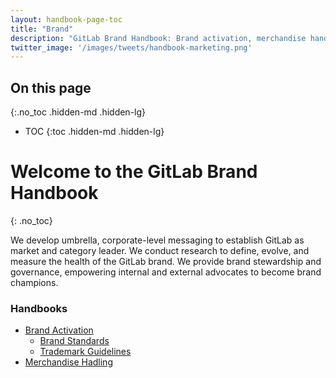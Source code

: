 ```yaml
---
layout: handbook-page-toc
title: "Brand"
description: "GitLab Brand Handbook: Brand activation, merchandise handling"
twitter_image: '/images/tweets/handbook-marketing.png'
---
```


<link rel="stylesheet" type="text/css" href="/stylesheets/biztech.css" />

## On this page
{:.no_toc .hidden-md .hidden-lg}

- TOC
{:toc .hidden-md .hidden-lg}

# <i class="fas fa-bullhorn fa-fw color-orange font-awesome"></i> Welcome to the GitLab Brand Handbook

{: .no_toc}

We develop umbrella, corporate-level messaging to establish GitLab as market and category leader. We conduct research to define, evolve, and measure the health of the GitLab brand. We provide brand stewardship and governance, empowering internal and external advocates to become brand champions. 

### Handbooks

- [Brand Activation](/handbook/marketing/brand-and-product-marketing/brand/brand-activation/)
  - [Brand Standards](/handbook/marketing/brand-and-product-marketing/brand/brand-activation/brand-standards/)
  - [Trademark Guidelines](/handbook/marketing/brand-and-product-marketing/brand/brand-activation/trademark-guidelines/)
- [Merchandise Hadling](/handbook/marketing/brand-and-product-marketing/brand/merchandise-handling/)